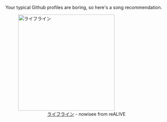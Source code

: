 Your typical Github profiles are boring, so here's a song recommendation.
<figure><img width="300" height="300" src="https://i.scdn.co/image/ab67616d0000b2739cea4f6fe43a673f0a2368c4" alt="ライフライン" /><figcaption align="center"><a href="https://open.spotify.com/track/0nra8bUJku8edPYj4sg3re" target="_blank">ライフライン</a> - nowisee from reALIVE</figcaption></figure>
